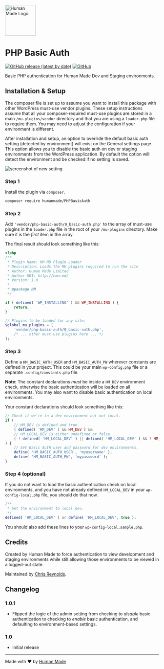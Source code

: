 <img src="https://humanmade.com/content/themes/humanmade/lib/hm-pattern-library/assets/images/logos/logo-red.svg" width="100" alt="Human Made Logo" />

# PHP Basic Auth
[![GitHub release (latest by date)](https://img.shields.io/github/v/release/humanmade/PHPBasicAuth)](https://github.com/humanmade/PHPBasicAuth/releases) [![GitHub](https://img.shields.io/github/license/humanmade/PHPBasicAuth)](https://github.com/humanmade/PHPBasicAuth/blob/master/LICENSE)

Basic PHP authentication for Human Made Dev and Staging environments.


## Installation & Setup
The composer file is set up to assume you want to install this package with other WordPress must-use vendor plugins. These setup instructions assume that all your composer-required must-use plugins are stored in a main `/mu-plugins/vendor` directory and that you are using a `loader.php` file to require them. You may need to adjust the configuration if your environment is different.

After installation and setup, an option to override the default basic auth setting (detected by environment) will exist on the General settings page. This option allows you to disable the basic auth on dev or staging environments from the WordPress application. By default the option will detect the environment and be checked if no setting is saved.

![screenshot of new setting](https://uc4926cab7885c896549df2b6907.previews.dropboxusercontent.com/p/thumb/AAqwCvOEGE_cPh8YhNd8nFiBbsSULkz8KxwFo7RdEZSU348C_fBN2XXdzcfj2Tdf-XxNoen4G82vCVBlSUDwS9KMB4wSN8t7e7qtzK0Eo0v44cUiYhmFVtLalS0iLUg5sR5J2UGRTmbmP8EppCUiLZtFDYaQOcH0AIq6feZ2sNJFRrMIbS8_agap0NOYpv5b4EjLvwEbH6qGRMAo8Ml_yJXTH3yfzsaATpwU35u4ziSOarJ77-tF2W43S6ugA3GUIJr5HJAMXvfDxau2FjGJ9TToGGL5vbdtnYBqjYonydepYmC5t-cw5-M2cqzbYEZKOCGskHBI_fZDRVAD44sjmL7f_Bd1eT0fJ9wHXHZXXAEdFv9FkWPlO2imNSFGtAKcG0lV1uIjWjGHry5OwGaDkW9ya3APyBgayoqKp032Xz64ptART703FpUgSc6O8n8kJjg7CHrYaTz1xbiiKIe_G7pmXPbmGDnbWUBklRocVIvp6w/p.png)

### Step 1
Install the plugin via `composer`.

```bash
composer require humanmade/PHPBasicAuth
```

### Step 2
Add `'vendor/php-basic-auth/0_basic-auth.php'` to the array of must-use plugins in the `loader.php` file in the root of your `/mu-plugins` directory. Make sure it is the _first_ item in the array.

The final result should look something like this:

```php
<?php
/**
 * Plugin Name: HM MU Plugin Loader
 * Description: Loads the MU plugins required to run the site
 * Author: Human Made Limited
 * Author URI: http://hmn.md/
 * Version: 1.0
 *
 * @package HM
 */

if ( defined( 'WP_INSTALLING' ) && WP_INSTALLING ) {
	return;
}

// Plugins to be loaded for any site.
$global_mu_plugins = [
	'vendor/php-basic-auth/0_basic-auth.php',
	/* ... other must-use plugins here ... */
];
```

### Step 3
Define a `HM_BASIC_AUTH_USER` and `HM_BASIC_AUTH_PW` wherever constants are defined in your project. This could be your main `wp-config.php` file or a separate `.config/constants.php` file. 

**Note:** The constant declarations _must_ be inside a `HM_DEV` environment check, otherwise the basic authentication will be loaded on all environments. You may also want to disable basic authentication on local environments. 

Your constant declarations should look something like this:

```php
// Check if we're in a dev environment but not local.
if (
	// HM_DEV is defined and true.
	( defined( 'HM_DEV' ) && HM_DEV ) &&
	// HM_LOCAL_DEV is either undefined or false.
	( ! defined( 'HM_LOCAL_DEV' ) || defined( 'HM_LOCAL_DEV' ) && ! HM_LOCAL_DEV )
) {
	// Set Basic Auth user and password for dev environments.
	define( 'HM_BASIC_AUTH_USER', 'myusername' );
	define( 'HM_BASIC_AUTH_PW', 'mypassword' );
}
```

### Step 4 (optional)
If you do not want to load the basic authentication check on local environments, and you have not already defined `HM_LOCAL_DEV` in your `wp-config-local.php` file, you should do that now.

```php
/**
 * Set the environment to local dev.
 */
defined( 'HM_LOCAL_DEV' ) or define( 'HM_LOCAL_DEV', true );
```

You should also add these lines to your `wp-config-local.sample.php`.

## Credits

Created by Human Made to force authentication to view development and staging environments while still allowing those environments to be viewed in a logged-out state.

Maintained by [Chris Reynolds](https://github.com/jazzsequence).

## Changelog

### 1.0.1
* Flipped the logic of the admin setting from checking to _disable_ basic authentication to checking to _enable_ basic authentication, and defaulting to environment-based settings.

### 1.0
* Initial release

---------------------

Made with ❤️ by [Human Made](https://humanmade.com)